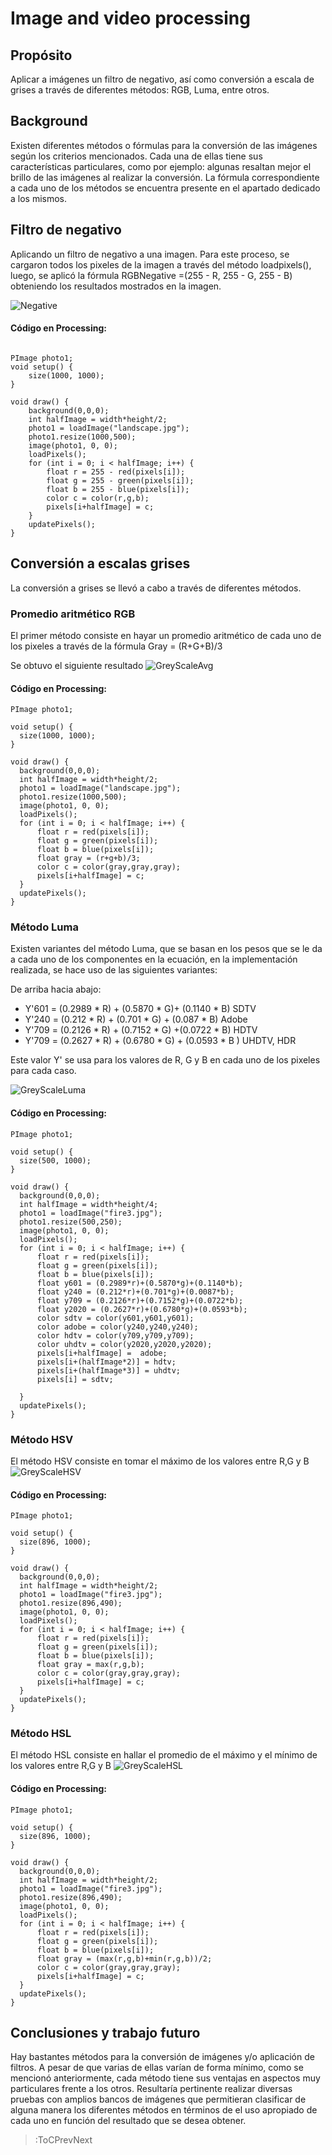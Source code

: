 # Image and video processing

## Propósito
Aplicar a imágenes un filtro de negativo, así como conversión a escala de grises a través de diferentes métodos: RGB, Luma, entre otros.

## Background
Existen diferentes métodos o fórmulas para la conversión de las imágenes según los criterios mencionados. Cada una de ellas tiene sus características particulares, como por ejemplo: algunas resaltan mejor el brillo de las imágenes al realizar la conversión. La fórmula correspondiente a cada uno de los métodos se encuentra presente en el apartado dedicado a los mismos.

## Filtro de negativo
Aplicando un filtro de negativo a una imagen. Para este proceso, se cargaron todos los pixeles de la imagen a través del método loadpixels(), luego, se aplicó la fórmula  RGBNegative =(255 - R, 255 - G, 255 - B) obteniendo los resultados mostrados en la imagen.

![Negative](/docs/sketches/imageNegative.jpg)


#### Código en Processing:

```processing

PImage photo1;
void setup() {
    size(1000, 1000);
}
 
void draw() {
    background(0,0,0);
    int halfImage = width*height/2;
    photo1 = loadImage("landscape.jpg");
    photo1.resize(1000,500);
    image(photo1, 0, 0);
    loadPixels();
    for (int i = 0; i < halfImage; i++) {
        float r = 255 - red(pixels[i]);
        float g = 255 - green(pixels[i]);
        float b = 255 - blue(pixels[i]);
        color c = color(r,g,b);
        pixels[i+halfImage] = c;
    }
    updatePixels();
}
```
## Conversión a escalas grises
La conversión a grises se llevó a cabo a través de diferentes métodos.

### Promedio aritmético RGB
El primer método consiste en hayar un promedio aritmético de cada uno de los pixeles a través de la fórmula  Gray = (R+G+B)/3

Se obtuvo el siguiente resultado
![GreyScaleAvg](/docs/sketches/greyscaleAvg.png)

#### Código en Processing:
```processing
PImage photo1;

void setup() {
  size(1000, 1000);
}

void draw() {
  background(0,0,0);
  int halfImage = width*height/2;
  photo1 = loadImage("landscape.jpg");
  photo1.resize(1000,500);
  image(photo1, 0, 0);
  loadPixels();
  for (int i = 0; i < halfImage; i++) {
      float r = red(pixels[i]);
      float g = green(pixels[i]);
      float b = blue(pixels[i]);
      float gray = (r+g+b)/3;
      color c = color(gray,gray,gray);
      pixels[i+halfImage] = c;
  }
  updatePixels();
}
```

### Método Luma
Existen variantes del método Luma, que se basan en los pesos que se le da a cada uno de los componentes en la ecuación, en la implementación realizada, se hace uso de las siguientes variantes:

De arriba hacia abajo:
- Y'601 = (0.2989 * R) + (0.5870 * G)+ (0.1140 * B) SDTV
- Y'240 = (0.212 * R) + (0.701 * G) + (0.087 * B)  Adobe
- Y'709 = (0.2126 * R) + (0.7152 * G) +(0.0722 * B) HDTV
- Y'709 = (0.2627 * R) + (0.6780 * G) + (0.0593 * B ) UHDTV, HDR

Este valor Y' se usa para los valores de R, G y B en cada uno de los pixeles para cada caso.

![GreyScaleLuma](/docs/sketches/grayScaleLuma.png)

#### Código en Processing:
```processing
PImage photo1;

void setup() {
  size(500, 1000);
}

void draw() {
  background(0,0,0);
  int halfImage = width*height/4;
  photo1 = loadImage("fire3.jpg");
  photo1.resize(500,250);
  image(photo1, 0, 0);
  loadPixels();
  for (int i = 0; i < halfImage; i++) {
      float r = red(pixels[i]);
      float g = green(pixels[i]);
      float b = blue(pixels[i]);
      float y601 = (0.2989*r)+(0.5870*g)+(0.1140*b);
      float y240 = (0.212*r)+(0.701*g)+(0.0087*b);
      float y709 = (0.2126*r)+(0.7152*g)+(0.0722*b);
      float y2020 = (0.2627*r)+(0.6780*g)+(0.0593*b);
      color sdtv = color(y601,y601,y601);
      color adobe = color(y240,y240,y240);
      color hdtv = color(y709,y709,y709);
      color uhdtv = color(y2020,y2020,y2020);
      pixels[i+halfImage] =  adobe;
      pixels[i+(halfImage*2)] = hdtv;
      pixels[i+(halfImage*3)] = uhdtv;
      pixels[i] = sdtv;
      
  }
  updatePixels();
}
``` 
### Método HSV
El método HSV consiste en tomar el máximo de los valores entre R,G y B
![GreyScaleHSV](/docs/sketches/greyScaleHSV.png)

#### Código en Processing:
```processing
PImage photo1;

void setup() {
  size(896, 1000);
}

void draw() {
  background(0,0,0);
  int halfImage = width*height/2;
  photo1 = loadImage("fire3.jpg");
  photo1.resize(896,490);
  image(photo1, 0, 0);
  loadPixels();
  for (int i = 0; i < halfImage; i++) {
      float r = red(pixels[i]);
      float g = green(pixels[i]);
      float b = blue(pixels[i]);
      float gray = max(r,g,b);
      color c = color(gray,gray,gray);
      pixels[i+halfImage] = c;
  }
  updatePixels();
}
```

### Método HSL
El método HSL consiste en hallar el promedio de el máximo y el mínimo de los valores entre R,G y B
![GreyScaleHSL](/docs/sketches/greyScaleHSL.png)

#### Código en Processing:
```processing
PImage photo1;

void setup() {
  size(896, 1000);
}

void draw() {
  background(0,0,0);
  int halfImage = width*height/2;
  photo1 = loadImage("fire3.jpg");
  photo1.resize(896,490);
  image(photo1, 0, 0);
  loadPixels();
  for (int i = 0; i < halfImage; i++) {
      float r = red(pixels[i]);
      float g = green(pixels[i]);
      float b = blue(pixels[i]);
      float gray = (max(r,g,b)+min(r,g,b))/2;
      color c = color(gray,gray,gray);
      pixels[i+halfImage] = c;
  }
  updatePixels();
}
```

## Conclusiones y trabajo futuro
Hay bastantes métodos para la conversión de imágenes y/o aplicación de filtros. A pesar de que varias de ellas varían de forma mínimo, como se mencionó anteriormente, cada método tiene sus ventajas en aspectos muy particulares frente a los otros. Resultaría pertinente realizar diversas pruebas con amplios bancos de imágenes que permitieran clasificar de alguna manera los diferentes métodos en términos de el uso apropiado de cada uno en función del resultado que se desea obtener.

> :ToCPrevNext
